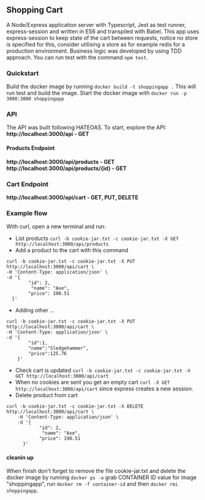 ## Shopping Cart
A Node/Express application server with Typescript, Jest as test runner, express-session and written in ES6 and transpiled with Babel.
This app uses express-session to keep state of the cart between requests, notice no store is specified for this, consider 
utilising a store as for example redis for a production environment. 
Business logic was developed by using TDD approach. You can run test with the command `npm test`.


### Quickstart
Build the docker image by running `docker build -t shoppingapp .`
This will run test and build the image. 
Start the docker image with `docker run -p 3000:3000 shoppingapp`

### API 
The API was built following HATEOAS.
To start, explore the API: 
__http://localhost:3000/api - GET__

#### Products Endpoint
__http://localhost:3000/api/products - GET__
__http://localhost:3000/api/products/{id} - GET__

### Cart Endpoint
__http://localhost:3000/api/cart - GET, PUT, DELETE__

### Example flow 
With curl, open a new terminal and run:
* List products `curl -b cookie-jar.txt -c cookie-jar.txt -X GET http://localhost:3000/api/products`
* Add a product to the cart with this command
~~~~
curl -b cookie-jar.txt -c cookie-jar.txt -X PUT http://localhost:3000/api/cart \
-H 'Content-Type: application/json' \
-d '{
        "id": 2,
         "name": "Axe",
        "price": 190.51
  }'
~~~~
* Adding other ...
~~~~
curl -b cookie-jar.txt -c cookie-jar.txt -X PUT http://localhost:3000/api/cart \
-H 'Content-Type: application/json' \
-d '{
        "id":1,
        "name":"Sledgehammer",
        "price":125.76
    }'
~~~~

* Check cart is updated `curl -b cookie-jar.txt -c cookie-jar.txt -X GET http://localhost:3000/api/cart`
* When no cookies are sent you get an empty cart `curl -X GET http://localhost:3000/api/cart` since express creates a new session.
* Delete product from cart
~~~~
curl -b cookie-jar.txt -c cookie-jar.txt -X DELETE http://localhost:3000/api/cart \
    -H 'Content-Type: application/json' \
    -d '{
            "id": 2,
             "name": "Axe",
            "price": 190.51
      }'
~~~~

#### cleanin up
When finish don't forget to remove the file cookie-jar.txt
and delete the docker image by running `docker ps -a` grab CONTAINER ID value for image "shoppingapp", 
run `docker rm -f container-id` and then `docker rmi shoppingapp`.
